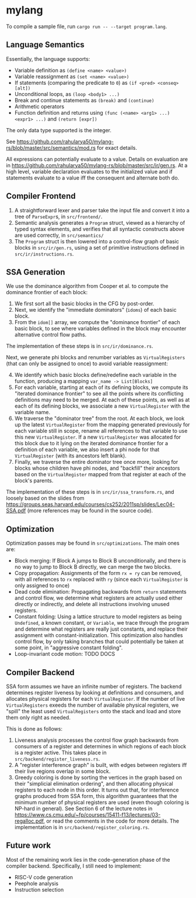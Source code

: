 # mylang

To compile a sample file, run `cargo run -- --target program.lang`.

## Language Semantics
Essentially, the language supports:
- Variable definition as `(define <name> <value>)`
- Variable reassignment as `(set <name> <value>)`
- If statements (comparing the predicate to `0`) as `(if <pred> <conseq> [alt])`
- Unconditional loops, as `(loop <body1> ...)`
- Break and continue statements as `(break)` and `(continue)`
- Arithmetic operators
- Function definition and returns using `(func (<name> <arg1> ...) <expr1> ...)` and `(return [expr])`

The only data type supported is the integer.

See https://github.com/rahularya50/mylang-rs/blob/master/src/semantics/mod.rs for exact details.

All expressions can potentially evaluate to a value. 
Details on evaluation are in https://github.com/rahularya50/mylang-rs/blob/master/src/ir/gen.rs.
At a high level, variable declaration evaluates to the initialized value and 
if statements evaluate to a value iff the consequent and alternate both do.

## Compiler Frontend
1. A straightforward lexer and parser take the input file and convert it into a tree of `ParseExpr`s, in `src/frontend/`.
2. Semantic analysis generates a `Program` struct, viewed as a hierarchy of typed syntax elements, and verifies that all syntactic constructs above are used correctly, in `src/semantics/`
3. The `Program` struct is then lowered into a control-flow graph of basic blocks in `src/ir/gen.rs`, using a set of primitive instructions defined in `src/ir/instructions.rs`.

## SSA Generation
We use the dominance algorithm from Cooper et al. to compute the dominance frontier of each block:
1. We first sort all the basic blocks in the CFG by post-order.
2. Next, we identify the "immediate dominators" (`idoms`) of each basic block.
3. From the `idom[]` array, we compute the "dominance frontier" of each basic block, to see where variables defined in the block may encounter alternative control flow paths.

The implementation of these steps is in `src/ir/dominance.rs`.

Next, we generate phi blocks and renumber variables as `VirtualRegisters` (that can only be assigned to once) to avoid variable reassignment:

4. We identify which basic blocks define/redefine each variable in the function, producing a mapping `var_name -> List[Blocks]`
5. For each variable, starting at each of its defining blocks, we compute its "iterated dominance frontier" to see all the points where its conflicting definitions may need to be merged. 
   At each of these points, as well as at each of its defining blocks, we associate a new `VirtualRegister` with the variable name.  
6. We traverse the "dominator tree" from the root. At each block, we look up the latest `VirtualRegister` from the mapping generated previously for each variable still in scope,
   rename all references to that variable to use this new `VirtualRegister`. 
   If a new `VirtualRegister` was allocated for this block due to it lying on the iterated dominance frontier for a definition of each variable, we also insert a phi node for that `VirtualRegister` (with its ancestors left blank).
7. Finally, we traverse the entire dominator tree once more, looking for blocks whose children have phi nodes, and "backfill" their ancestors based on the `VirtualRegister` mapped from that register at each of the block's parents.

The implementation of these steps is in `src/ir/ssa_transform.rs`, and loosely based on the slides from https://groups.seas.harvard.edu/courses/cs252/2011sp/slides/Lec04-SSA.pdf (more references may be found in the source code).

## Optimization
Optimization passes may be found in `src/optimizations`. The main ones are:
- Block merging: If Block A jumps to Block B unconditionally, and there is no way to jump to Block B directly, we can merge the two blocks.
- Copy propagation: Assignments of the form `rx = ry` can be removed, with all references to `rx` replaced with `ry` (since each `VirtualRegister` is only assigned to once)
- Dead code elimination: Propagating backwards from `return` statements and control flow, we determine what registers are actually used either directly or indirectly, and delete all instructions involving unused registers.
- Constant folding: Using a lattice structure to model registers as being `Undefined`, a known constant, or `Variable`, we trace through the program and determine what registers are really just constants, and replace their assignment with constant-initialization.
 This optimization also handles control flow, by only taking branches that could potentially be taken at some point, in "aggressive constant folding".
- Loop-invariant code motion: TODO DOCS

## Compiler Backend
SSA form assumes we have an infinite number of registers. The backend determines register liveness by looking at definitions and consumers, and allocates physical registers for each `VirtualRegister`. 
If the number of live `VirtualRegisters` exeeds the number of available physical registers, we "spill" the least used `VirtualRegisters` onto the stack and load and store them only right as needed.

This is done as follows:

1. Liveness analysis processes the control flow graph backwards from consumers of a register and determines in which regions of each block is a register active. This takes place in `src/backend/register_liveness.rs`.
2. A "register interference graph" is built, with edges between registers iff their live regions overlap in some block.
3. Greedy coloring is done by sorting the vertices in the graph based on their "simplicial elimination ordering", and then allocating physical registers to each node in this order. 
   It turns out that, for interference graphs produced from SSA form, this algorithm guarantees that the minimum number of physical registers are used (even though coloring is NP-hard in general).
   See Section 6 of the lecture notes in https://www.cs.cmu.edu/~fp/courses/15411-f13/lectures/03-regalloc.pdf, or read the comments in the code for more details. The implementation is in `src/backend/register_coloring.rs`.
   
## Future work
Most of the remaining work lies in the code-generation phase of the compiler backend. Specifically, I still need to implement:

- RISC-V code generation
- Peephole analysis
- Instruction selection
